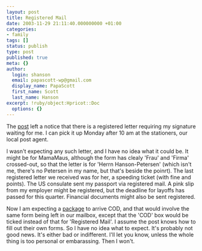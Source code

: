 ```yaml
---
layout: post
title: Registered Mail
date: 2003-11-29 21:11:40.000000000 +01:00
categories:
- family
tags: []
status: publish
type: post
published: true
meta: {}
author:
  login: shanson
  email: papascott-wp@gmail.com
  display_name: PapaScott
  first_name: Scott
  last_name: Hanson
excerpt: !ruby/object:Hpricot::Doc
  options: {}
---
```

<p>The <a title="Deutsche Post" href="http://www.deutschepost.de/dpag?lang=de_EN">post</a> left a notice that there is a registered letter requiring my signature waiting for me. I can pick it up Monday after 10 am at the stationers, our local post agent. </p>
<p>I wasn't expecting any such letter, and I have no idea what it could be. It might be for MamaMaus, although the form has clealy 'Frau' and 'Firma' crossed-out, so that the letter is for 'Herrn Hanson-Petersen' (which isn't me, there's no Petersen in my name, but that's beside the poinrt).  The last registered letter we received was for her, a speeding ticket (with fine and points). The US consulate sent my passport via registered mail. A pink slip from my employer might be registered, but the deadline for layoffs has passed for this quarter. Financial documents might also be sent registered.</p>
<p>Now I am expecting a <a title="PapaScott: (Not) Changing Religions" href="https://www.papascott.de/2003/11/23/2712.php">package</a> to arrive COD, and that would involve the same form being left in our mailbox, except that the 'COD' box would be ticked instead of that for 'Registered Mail'. I assume the post knows how to fill out their own forms. So I have no idea what to expect. It's probably not good news. It's either bad or indifferent. I'll let you know, unless the whole thing is too personal or embarassing. Then I won't.</p>
